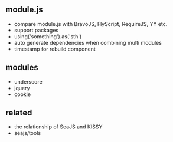 
 module.js
-----------
 - compare module.js with BravoJS, FlyScript, RequireJS, YY etc.
 - support packages
 - using('something').as('sth')
 - auto generate dependencies when combining multi modules
 - timestamp for rebuild component


 modules
---------
 - underscore
 - jquery
 - cookie


  related
----------
 - the relationship of SeaJS and KISSY
 - seajs/tools
